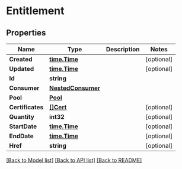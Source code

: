 # Entitlement

## Properties
Name | Type | Description | Notes
------------ | ------------- | ------------- | -------------
**Created** | [**time.Time**](time.Time.md) |  | [optional] 
**Updated** | [**time.Time**](time.Time.md) |  | [optional] 
**Id** | **string** |  | 
**Consumer** | [**NestedConsumer**](NestedConsumer.md) |  | 
**Pool** | [**Pool**](pool.md) |  | 
**Certificates** | [**[]Cert**](cert.md) |  | [optional] 
**Quantity** | **int32** |  | [optional] 
**StartDate** | [**time.Time**](time.Time.md) |  | [optional] 
**EndDate** | [**time.Time**](time.Time.md) |  | [optional] 
**Href** | **string** |  | [optional] 

[[Back to Model list]](../README.md#documentation-for-models) [[Back to API list]](../README.md#documentation-for-api-endpoints) [[Back to README]](../README.md)


